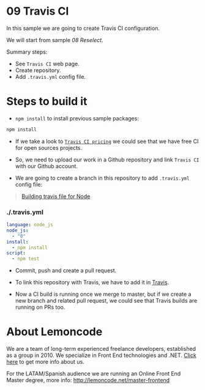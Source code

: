 # 09 Travis CI

In this sample we are going to create Travis CI configuration.

We will start from sample _08 Reselect_.

Summary steps:
 - See `Travis CI` web page.
 - Create repository.
 - Add `.travis.yml` config file.

# Steps to build it

- `npm install` to install previous sample packages:

```bash
npm install
```

- If we take a look to [`Travis CI pricing`](https://travis-ci.com/plans) we could see that we have free CI for open sources projects.

- So, we need to upload our work in a Github repository and link `Travis CI` with our Github account.

- We are going to create a branch in this repository to add `.travis.yml` config file:

> [Building travis file for Node](https://docs.travis-ci.com/user/languages/javascript-with-nodejs/)

### ./.travis.yml
```yml
language: node_js
node_js:
  - "8"
install:
  - npm install
script:
  - npm test
```

- Commit, push and create a pull request.

- To link this repository with Travis, we have to add it in [Travis](https://travis-ci.org).

- Now a CI build is running once we merge to master, but if we create a new branch and related pull request, we could see that Travis builds are running on PRs too.

# About Lemoncode

We are a team of long-term experienced freelance developers, established as a group in 2010.
We specialize in Front End technologies and .NET. [Click here](http://lemoncode.net/services/en/#en-home) to get more info about us.

For the LATAM/Spanish audience we are running an Online Front End Master degree, more info: http://lemoncode.net/master-frontend
